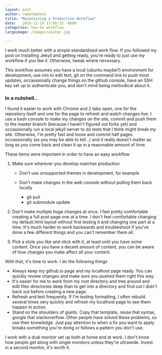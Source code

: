 ```yaml
---
layout: post
author: remotephone
title: "Maintaining a Productive Workflow" 
date:   2016-12-19 17:05:15 -0600
categories: how-to workflow 
largeimage: /images/avatar.jpg

---
```


I work much better with a simple standardized work flow. If you followed my post on Installing Jekyll and getting ready, you're ready to just use my workflow if you like it. Otherwise, tweak where necessary.

This workflow assumes you have a local \(ubuntu maybe\?\) environment for development, use vim to edit text, git on the command line to push most updates, occassionally change things on the github console, have an SSH key set up to authenticate you, and don't mind being methodical about it.

### In a nutshell..

I found it easier to work with Chrome and 2 tabs open, one for the repository itself and one for the page to refresh and watch changes live. I use a bash console to make my changes on the site, commit and push them to the master branch \(because I haven't figured out forks yet\) and occassionally run a local jekyll server to do tests that I think might break my site. Otherwise, I'm pretty fast and loose and commit half pages occassionally \(as you may be able to tell...\) and it really doesn't matter as long as you come back and clean it up in a reasonable amount of time. 

These items were important in order to have an easy workflow

1. Make sure wherever you develop matches production
	* Don't use unsupported themes in development, for example
	* Don't make changes in the web console without pulling them back locally

		* git pull 
		* git submodule update

2. Don't make multiple huge changes at once. I feel pretty comfortable creating a full post page one at a time. I don't feel comfortable changing my default.html layout without first testing it and changing one part at a time. It's much harder to work backwards and troubleshoot if you've done a few different things and you can't remember them all.

3. Pick a style you like and stick with it, at least until you have some content. Once you have a decent amount of content, you can be aware of how changes you make affect all your content. 
 

With that, it's time to work. I do the following things 

+ Always keep my github.io page and my localhost page ready. You can quickly review changes and make sure you pushed them right this way.
+ It's easier for me to work from my root directory and tree around and edit files directories deep than to get into a directory and find out I didn't back out before creating a new page. 
+ Refresh and test frequently. If I'm testing formatting, I often rebuild several times very quickly and refresh my localhost page to see them happen in action.
+ Stand on the shoulders of giants. Copy that template, reuse that syntax, google that stackoverflow. Other people have solved these problems, so use their knowledge. Just pay attention to when a fix you want to apply breaks something you're doing or follows a pattern you don't use. 

I work with a dual monitor set up both at home and at work. I don't know how people get along with single monitors unless they're ultrawide. Invest in a second monitor, it's worth it.  
